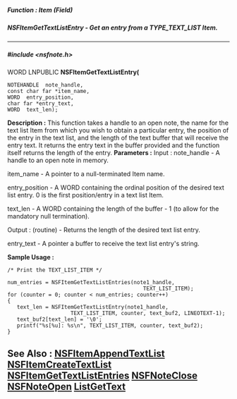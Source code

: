 ##### Function : Item (Field)
##### NSFItemGetTextListEntry - Get an entry from a TYPE_TEXT_LIST Item.
---
##### #include <nsfnote.h>
WORD LNPUBLIC **NSFItemGetTextListEntry(**

	NOTEHANDLE  note_handle,
	const char far *item_name,
	WORD  entry_position,
	char far *entry_text,
	WORD  text_len);
**Description :**
This function takes a handle to an open note, the name for the text list Item 
from which you wish to obtain a particular entry, the position of the entry in 
the text list, and the length of the text buffer that will receive the entry 
text.  It returns the entry text in the buffer provided and  the function 
itself returns the length of the entry.
**Parameters :**
Input :
note_handle  -  A handle to an open note in memory.

item_name  -  A pointer to a null-terminated Item name.  

entry_position  -  A WORD containing the ordinal position of the desired text list entry.  0 is the first position/entry in a text list Item.

text_len  -  A WORD containing the length of the buffer - 1 (to allow for the mandatory null termination).

Output :
(routine)  -  Returns the length of the desired text list entry.


entry_text  -  A pointer a buffer to receive the text list entry's string.

**Sample Usage :**
```
/* Print the TEXT_LIST_ITEM */

num_entries = NSFItemGetTextListEntries(note1_handle,
                                           TEXT_LIST_ITEM);
for (counter = 0; counter < num_entries; counter++)
{
   text_len = NSFItemGetTextListEntry(note1_handle,
                    TEXT_LIST_ITEM, counter, text_buf2, LINEOTEXT-1);
   text_buf2[text_len] = '\0';
   printf("%s[%u]: %s\n", TEXT_LIST_ITEM, counter, text_buf2);
}
```
**See Also :**
[NSFItemAppendTextList](D:/md_files/NSFItemAppendTextList.md)
[NSFItemCreateTextList](D:/md_files/NSFItemCreateTextList.md)
[NSFItemGetTextListEntries](D:/md_files/NSFItemGetTextListEntries.md)
[NSFNoteClose](D:/md_files/NSFNoteClose.md)
[NSFNoteOpen](D:/md_files/NSFNoteOpen.md)
[ListGetText](D:/md_files/ListGetText.md)
---

